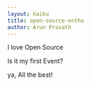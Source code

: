 ```yaml
---
layout: haiku
title: open-source-enthu
author: Arun Prasath
---
```



I love Open Source <br>

Is it my first Event? <br>

ya, All the best! <br>